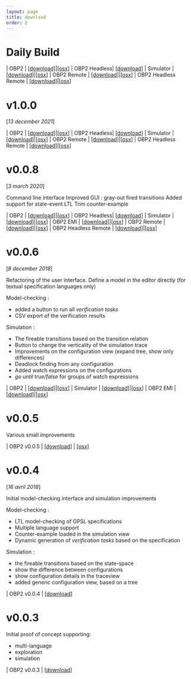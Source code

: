 ```yaml
---
layout: page
title: download
order: 2
---
```


# Daily Build

| OBP2 | [[download](http://mocs-artefacts.ensta-bretagne.fr/OBP2/v1.0.0-21_12_13/obp2-1.0.0.zip)]|[[osx](http://mocs-artefacts.ensta-bretagne.fr/OBP2/v1.0.0-21_12_13/obp2-osx-1.0.0.zip)]
| OBP2 Headless| [[download](http://mocs-artefacts.ensta-bretagne.fr/OBP2/v1.0.0-21_12_13/obp2-headless-1.0.0.zip)]
| Simulator | [[download](http://mocs-artefacts.ensta-bretagne.fr/OBP2/v1.0.0-21_12_13/obp2-simulator-1.0.0.zip)]|[[osx](http://mocs-artefacts.ensta-bretagne.fr/OBP2/v1.0.0-21_12_13/obp2-simulator-osx-1.0.0.zip)]
| OBP2 Remote | [[download](http://mocs-artefacts.ensta-bretagne.fr/OBP2/v1.0.0-21_12_13/obp2-remote-1.0.0.zip)]|[[osx](http://mocs-artefacts.ensta-bretagne.fr/OBP2/v1.0.0-21_12_13/obp2-remote-osx-1.0.0.zip)]
| OBP2 Headless Remote | [[download](http://mocs-artefacts.ensta-bretagne.fr/OBP2/v1.0.0-21_12_13/obp2-remote-headless-1.0.0.zip)]|[[osx](http://mocs-artefacts.ensta-bretagne.fr/OBP2/v1.0.0-21_12_13/obp2-remote-headless-1.0.0.zip)]

<!-- | OBP2 | [[download](http://mocs-artefacts.ensta-bretagne.fr/OBP2/distributions/obp2-daily-20.zip)]|[[osx](http://mocs-artefacts.ensta-bretagne.fr/OBP2/distributions/obp2-osx-daily-20.zip)]
| OBP2 Headless| [[download](http://mocs-artefacts.ensta-bretagne.fr/OBP2/distributions/obp2-headless-daily-20.zip)]
| Simulator | [[download](http://mocs-artefacts.ensta-bretagne.fr/OBP2/distributions/obp2-simulator-daily-20.zip)]|[[osx](http://mocs-artefacts.ensta-bretagne.fr/OBP2/distributions/obp2-simulator-osx-daily-20.zip)]
| OBP2 EMI | [[download](http://mocs-artefacts.ensta-bretagne.fr/OBP2/distributions/obp2-emi-daily-20.zip)]|[[osx](http://mocs-artefacts.ensta-bretagne.fr/OBP2/distributions/obp2-emi-osx-daily-20.zip)]
| OBP2 Remote | [[download](http://mocs-artefacts.ensta-bretagne.fr/OBP2/distributions/obp2-remote-daily-20.zip)]|[[osx](http://mocs-artefacts.ensta-bretagne.fr/OBP2/distributions/obp2-remote-osx-daily-20.zip)]
| OBP2 Headless Remote | [[download](http://mocs-artefacts.ensta-bretagne.fr/OBP2/distributions/obp2-remote-headless-daily-20.zip)]|[[osx](http://mocs-artefacts.ensta-bretagne.fr/OBP2/distributions/obp2-remote-headless-daily-20.zip)] -->

# v1.0.0
[*13 december 2021*]

| OBP2 | [[download](http://mocs-artefacts.ensta-bretagne.fr/OBP2/v1.0.0-21_12_13/obp2-1.0.0.zip)]|[[osx](http://mocs-artefacts.ensta-bretagne.fr/OBP2/v1.0.0-21_12_13/obp2-osx-1.0.0.zip)]
| OBP2 Headless| [[download](http://mocs-artefacts.ensta-bretagne.fr/OBP2/v1.0.0-21_12_13/obp2-headless-1.0.0.zip)]
| Simulator | [[download](http://mocs-artefacts.ensta-bretagne.fr/OBP2/v1.0.0-21_12_13/obp2-simulator-1.0.0.zip)]|[[osx](http://mocs-artefacts.ensta-bretagne.fr/OBP2/v1.0.0-21_12_13/obp2-simulator-osx-1.0.0.zip)]
| OBP2 Remote | [[download](http://mocs-artefacts.ensta-bretagne.fr/OBP2/v1.0.0-21_12_13/obp2-remote-1.0.0.zip)]|[[osx](http://mocs-artefacts.ensta-bretagne.fr/OBP2/v1.0.0-21_12_13/obp2-remote-osx-1.0.0.zip)]
| OBP2 Headless Remote | [[download](http://mocs-artefacts.ensta-bretagne.fr/OBP2/v1.0.0-21_12_13/obp2-remote-headless-1.0.0.zip)]|[[osx](http://mocs-artefacts.ensta-bretagne.fr/OBP2/v1.0.0-21_12_13/obp2-remote-headless-1.0.0.zip)]

# v0.0.8
[*3 march 2020*]

Command line interface
Improved GUI : gray-out fired transitions
Added support for state-event LTL
Trim counter-example

| OBP2 | [[download](http://mocs-artefacts.ensta-bretagne.fr/OBP2/distributions/obp2-0.0.8.zip)]|[[osx](http://mocs-artefacts.ensta-bretagne.fr/OBP2/distributions/obp2-osx-0.0.8.zip)]
| OBP2 Headless| [[download](http://mocs-artefacts.ensta-bretagne.fr/OBP2/distributions/obp2-headless-0.0.8.zip)]
| Simulator | [[download](http://mocs-artefacts.ensta-bretagne.fr/OBP2/distributions/obp2-simulator-0.0.8.zip)]|[[osx](http://mocs-artefacts.ensta-bretagne.fr/OBP2/distributions/obp2-simulator-osx-0.0.8.zip)]
| OBP2 EMI | [[download](http://mocs-artefacts.ensta-bretagne.fr/OBP2/distributions/obp2-emi-0.0.8.zip)]|[[osx](http://mocs-artefacts.ensta-bretagne.fr/OBP2/distributions/obp2-emi-osx-0.0.8.zip)]
| OBP2 Remote | [[download](http://mocs-artefacts.ensta-bretagne.fr/OBP2/distributions/obp2-remote-0.0.8.zip)]|[[osx](http://mocs-artefacts.ensta-bretagne.fr/OBP2/distributions/obp2-remote-osx-0.0.8.zip)]
| OBP2 Headless Remote | [[download](http://mocs-artefacts.ensta-bretagne.fr/OBP2/distributions/obp2-remote-headless-0.0.8.zip)]|[[osx](http://mocs-artefacts.ensta-bretagne.fr/OBP2/distributions/obp2-remote-headless-0.0.8.zip)]

# v0.0.6 
[*8 december 2018*]

Refactoring of the user interface.
Define a model in the editor directly (for textual specification languages only)

Model-checking :

- added a button to run all *verification tasks*
- CSV export of the verification results

Simulation :

- The fireable transitions based on the transition relation
- Button to change the verticality of the simulation trace
- Improvements on the configuration view (expand tree, show only differences)
- Deadlock finding from any configuration
- Added watch expressions on the configurations
- *go until true/false* for groups of watch expressions

| OBP2 | [[download](http://mocs-artefacts.ensta-bretagne.fr/OBP2/distributions/plug-obp2-0.0.6.zip)]|[[osx](http://mocs-artefacts.ensta-bretagne.fr/OBP2/distributions/plug-obp2-mac-0.0.6.zip)]
| Simulator | [[download](http://mocs-artefacts.ensta-bretagne.fr/OBP2/distributions/plug-simulator-0.0.6.zip)]|[[osx](http://mocs-artefacts.ensta-bretagne.fr/OBP2/distributions/plug-simulator-mac-0.0.6.zip)]
| OBP2 EMI | [[download](http://mocs-artefacts.ensta-bretagne.fr/OBP2/distributions/plug-obp2_emi-0.0.6.zip)]|[[osx](http://mocs-artefacts.ensta-bretagne.fr/OBP2/distributions/plug-obp2_emi-mac-0.0.6.zip)]

# v0.0.5

Various small improvements

| OBP2 v0.0.5 | [[download](http://mocs-artefacts.ensta-bretagne.fr/OBP2/distributions/plug-obp2-0.0.5.zip)] | [[osx](http://mocs-artefacts.ensta-bretagne.fr/OBP2/distributions/plug-obp2-mac-0.0.5.zip)]

# v0.0.4
[*16 avril 2018*]

Initial model-checking interface and simulation improvements

Model-checking :

- LTL model-checking of GPSL specifications
- Multiple language support
- Counter-example loaded in the simulation view
- Dynamic generation of *verification tasks* based on the specification

Simulation :

- the fireable transitions based on the state-space
- show the difference between configurations
- show configuration details in the traceview
- added generic configuration view, based on a tree

| OBP2 v0.0.4 | [[download](http://mocs-artefacts.ensta-bretagne.fr/OBP2/distributions/plug-obp2-0.0.4.zip)]

# v0.0.3

Initial proof of concept supporting:

- multi-language
- exploration
- simulation

| OBP2 v0.0.3 | [[download](http://mocs-artefacts.ensta-bretagne.fr/OBP2/distributions/plug-all-0.0.3.zip)]